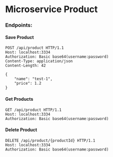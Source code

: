 # Microservice Product

### Endpoints:

#### Save Product

````
POST /api/product HTTP/1.1
Host: localhost:3334
Authorization: Basic base64(username:password)
Content-Type: application/json
Content-Length: 42

{
    "name": "test-1",
    "price": 1.2
}
````

#### Get Products

```
GET /api/product HTTP/1.1
Host: localhost:3334
Authorization: Basic base64(username:password)
```

#### Delete Product

```
DELETE /api/product/{productId} HTTP/1.1
Host: localhost:3334
Authorization: Basic base64(username:password)
```

